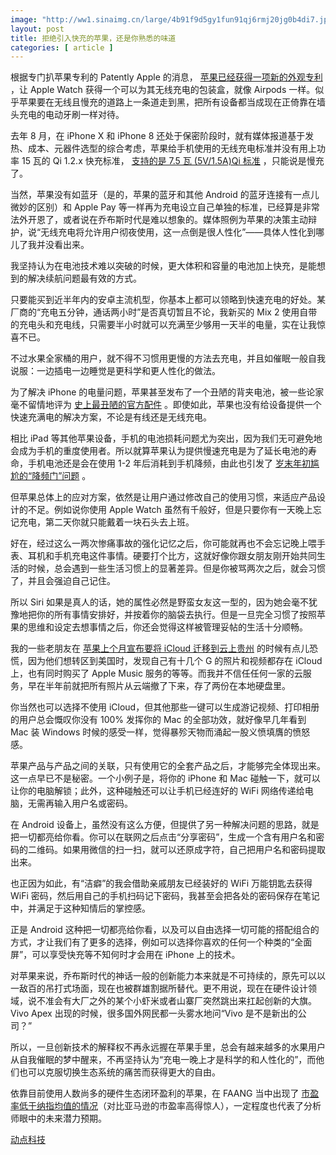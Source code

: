 ```yaml
---
image: "http://ww1.sinaimg.cn/large/4b91f9d5gy1fun91qj6rmj20jg0b4di7.jpg"
layout: post
title: 拒绝引入快充的苹果，还是你熟悉的味道
categories: [ article ]
---
```


根据专门扒苹果专利的 Patently Apple 的消息， [苹果已经获得一项新的外观专利](http://www.patentlyapple.com/patently-apple/2018/02/apple-granted-a-patent-for-a-new-wireless-charging-apple-watch-carrying-case.html) ，让 Apple Watch 获得一个可以为其无线充电的包装盒，就像 Airpods 一样。似乎苹果要在无线且慢充的道路上一条道走到黑，把所有设备都当成现在正倚靠在墙头充电的电动牙刷一样对待。

去年 8 月，在 iPhone X 和 iPhone 8 还处于保密阶段时，就有媒体报道基于发热、成本、元器件选型的综合考虑，苹果给手机使用的无线充电标准并没有用上功率 15 瓦的 Qi 1.2.x 快充标准， [支持的是 7.5 瓦 (5V/1.5A)Qi 标准](http://tech.sina.com.cn/t/2017-08-27/doc-ifykiuaz1176099.shtml) ，只能说是慢充了。

当然，苹果没有如蓝牙（是的，苹果的蓝牙和其他 Android 的蓝牙连接有一点儿微妙的区别）和 Apple Pay 等一样再为充电设立自己单独的标准，已经算是非常法外开恩了，或者说在乔布斯时代是难以想象的。媒体照例为苹果的决策主动辩护，说“无线充电将允许用户彻夜使用，这一点倒是很人性化”——具体人性化到哪儿了我并没看出来。

我坚持认为在电池技术难以突破的时候，更大体积和容量的电池加上快充，是能想到的解决续航问题最有效的方式。

只要能买到近半年内的安卓主流机型，你基本上都可以领略到快速充电的好处。某厂商的“充电五分钟，通话两小时”是否真切暂且不论，我新买的 Mix 2 使用自带的充电头和充电线，只需要半小时就可以充满至少够用一天半的电量，实在让我惊喜不已。

不过水果全家桶的用户，就不得不习惯用更慢的方法去充电，并且如催眠一般自我说服：一边插电一边睡觉是更科学和更人性化的做法。

为了解决 iPhone 的电量问题，苹果甚至发布了一个丑陋的背夹电池，被一些论家毫不留情地评为 [史上最丑陋的官方配件](https://www.forbes.com/sites/ewanspence/2016/09/24/iphone-7-ugly-smart-battery-case/) 。即使如此，苹果也没有给设备提供一个快速充满电的解决方案，不论是有线还是无线充电。

相比 iPad 等其他苹果设备，手机的电池损耗问题尤为突出，因为我们无可避免地会成为手机的重度使用者。所以就算苹果认为提供慢速充电是为了延长电池的寿命，手机电池还是会在使用 1-2 年后消耗到手机降频，由此也引发了 [岁末年初尴尬的“降频门”问题](http://tech.sina.com.cn/mobile/n/n/2017-12-29/doc-ifypyuve2705914.shtml) 。

但苹果总体上的应对方案，依然是让用户通过修改自己的使用习惯，来适应产品设计的不足。例如说你使用 Apple Watch 虽然有千般好，但是只要你有一天晚上忘记充电，第二天你就只能戴着一块石头去上班。

好在，经过这么一两次惨痛事故的强化记忆之后，你可能就再也不会忘记晚上喂手表、耳机和手机充电这件事情。硬要打个比方，这就好像你跟女朋友刚开始共同生活的时候，总会遇到一些生活习惯上的显著差异。但是你被骂两次之后，就会习惯了，并且会强迫自己记住。

所以 Siri 如果是真人的话，她的属性必然是野蛮女友这一型的，因为她会毫不犹豫地把你的所有事情安排好，并按着你的脑袋去执行。但是一旦完全习惯了按照苹果的思维和设定去想事情之后，你还会觉得这样被管理妥帖的生活十分顺畅。

我的一些老朋友在 [苹果上个月宣布要将 iCloud 迁移到云上贵州](https://cn.technode.com/post/2018-02-25/apple-icloud-security-keys-guizhou/) 的时候有点儿恐慌，因为他们想转区到美国时，发现自己有十几个 G 的照片和视频都存在 iCloud 上，也有同时购买了 Apple Music 服务的等等。而我并不信任任何一家的云服务，早在半年前就把所有照片从云端撤了下来，存了两份在本地硬盘里。

你当然也可以选择不使用 iCloud，但其他那些一键可以生成游记视频、打印相册的用户总会慨叹你没有 100% 发挥你的 Mac 的全部功效，就好像早几年看到 Mac 装 Windows 时候的感受一样，觉得暴殄天物而涌起一股义愤填膺的愤怒感。

苹果产品与产品之间的关联，只有使用它的全套产品之后，才能够完全体现出来。这一点早已不是秘密。一个小例子是，将你的 iPhone 和 Mac 碰触一下，就可以让你的电脑解锁；此外，这种碰触还可以让手机已经连好的 WiFi 网络传递给电脑，无需再输入用户名或密码。

在 Android 设备上，虽然没有这么方便，但提供了另一种解决问题的思路，就是把一切都亮给你看。你可以在联网之后点击“分享密码”，生成一个含有用户名和密码的二维码。如果用微信的扫一扫，就可以还原成字符，自己把用户名和密码提取出来。

也正因为如此，有“洁癖”的我会借助亲戚朋友已经装好的 WiFi 万能钥匙去获得 WiFi 密码，然后用自己的手机扫码记下密码，我甚至会把各处的密码保存在笔记中，并满足于这种知情后的掌控感。

正是 Android 这种把一切都亮给你看，以及可以自由选择一切可能的搭配组合的方式，才让我们有了更多的选择，例如可以选择你喜欢的任何一个种类的“全面屏”，可以享受快充等不知何时才会用在 iPhone 上的技术。

对苹果来说，乔布斯时代的神话一般的创新能力本来就是不可持续的，原先可以以一敌百的吊打式场面，现在也被群雄割据所替代。更不用说，现在在硬件设计领域，说不准会有大厂之外的某个小虾米或者山寨厂突然跳出来扛起创新的大旗。Vivo Apex 出现的时候，很多国外网民都一头雾水地问“Vivo 是不是新出的公司？”

所以，一旦创新技术的解释权不再永远握在苹果手里，总会有越来越多的水果用户从自我催眠的梦中醒来，不再坚持认为“充电一晚上才是科学的和人性化的”，而他们也可以克服切换生态系统的痛苦而获得更大的自由。

依靠目前使用人数尚多的硬件生态闭环盈利的苹果，在 FAANG 当中出现了 [市盈率低于纳指均值的情况](http://tech.qq.com/a/20120822/000157.htm)（对比亚马逊的市盈率高得惊人），一定程度也代表了分析师眼中的未来潜力预期。

[动点科技](https://cn.technode.com/post/2018-02-28/shut-up-and-believe-apple/)

